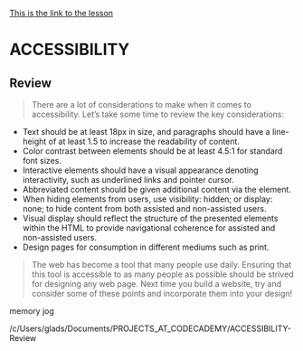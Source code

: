 [This is the link to the lesson](https://www.codecademy.com/courses/learn-css-accessibility/lessons/learn-intermediate-css-accessibility/exercises/web-accessibility-review)

# ACCESSIBILITY

## Review

> There are a lot of considerations to make when it comes to accessibility. Let’s take some time to review the key considerations:

- Text should be at least 18px in size, and paragraphs should have a line-height of at least 1.5 to increase the readability of content.
- Color contrast between elements should be at least 4.5:1 for standard font sizes.
- Interactive elements should have a visual appearance denoting interactivity, such as underlined links and pointer cursor.
- Abbreviated content should be given additional content via the <abbr> element.
- When hiding elements from users, use visibility: hidden; or display: none; to hide content from both assisted and non-assisted users.
- Visual display should reflect the structure of the presented elements within the HTML to provide navigational coherence for assisted and non-assisted users.
- Design pages for consumption in different mediums such as print.

> The web has become a tool that many people use daily. Ensuring that this tool is accessible to as many people as possible should be strived for designing any web page. Next time you build a website, try and consider some of these points and incorporate them into your design!

memory jog

/c/Users/glads/Documents/PROJECTS_AT_CODECADEMY/ACCESSIBILITY-Review
